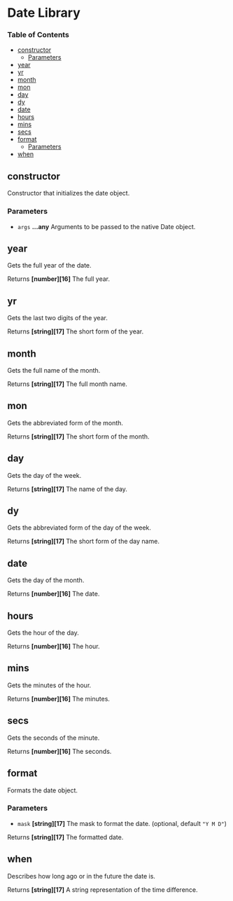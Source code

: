 # Date Library

### Table of Contents

- [constructor][1]
  - [Parameters][2]
- [year][3]
- [yr][4]
- [month][5]
- [mon][6]
- [day][7]
- [dy][8]
- [date][9]
- [hours][10]
- [mins][11]
- [secs][12]
- [format][13]
  - [Parameters][14]
- [when][15]

## constructor

Constructor that initializes the date object.

### Parameters

- `args` **...any** Arguments to be passed to the native Date object.

## year

Gets the full year of the date.

Returns **[number][16]** The full year.

## yr

Gets the last two digits of the year.

Returns **[string][17]** The short form of the year.

## month

Gets the full name of the month.

Returns **[string][17]** The full month name.

## mon

Gets the abbreviated form of the month.

Returns **[string][17]** The short form of the month.

## day

Gets the day of the week.

Returns **[string][17]** The name of the day.

## dy

Gets the abbreviated form of the day of the week.

Returns **[string][17]** The short form of the day name.

## date

Gets the day of the month.

Returns **[number][16]** The date.

## hours

Gets the hour of the day.

Returns **[number][16]** The hour.

## mins

Gets the minutes of the hour.

Returns **[number][16]** The minutes.

## secs

Gets the seconds of the minute.

Returns **[number][16]** The seconds.

## format

Formats the date object.

### Parameters

- `mask` **[string][17]** The mask to format the date. (optional, default `"Y M D"`)

Returns **[string][17]** The formatted date.

## when

Describes how long ago or in the future the date is.

Returns **[string][17]** A string representation of the time difference.

[1]: #constructor
[2]: #parameters
[3]: #year
[4]: #yr
[5]: #month
[6]: #mon
[7]: #day
[8]: #dy
[9]: #date
[10]: #hours
[11]: #mins
[12]: #secs
[13]: #format
[14]: #parameters-1
[15]: #when
